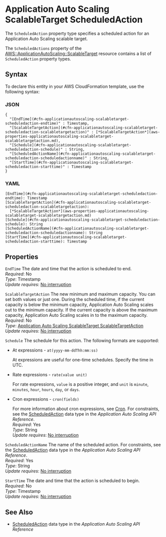 # Application Auto Scaling ScalableTarget ScheduledAction<a name="aws-properties-applicationautoscaling-scalabletarget-scheduledaction"></a>

<a name="aws-properties-applicationautoscaling-scalabletarget-scheduledaction-description"></a>The `ScheduledAction` property type specifies a scheduled action for an Application Auto Scaling scalable target\.

<a name="aws-properties-applicationautoscaling-scalabletarget-scheduledaction-inheritance"></a> The `ScheduledActions` property of the [AWS::ApplicationAutoScaling::ScalableTarget](aws-resource-applicationautoscaling-scalabletarget.md) resource contains a list of `ScheduledAction` property types\.

## Syntax<a name="aws-properties-applicationautoscaling-scalabletarget-scheduledaction-syntax"></a>

To declare this entity in your AWS CloudFormation template, use the following syntax:

### JSON<a name="aws-properties-applicationautoscaling-scalabletarget-scheduledaction-syntax.json"></a>

```
{
  "[EndTime](#cfn-applicationautoscaling-scalabletarget-scheduledaction-endtime)" : Timestamp,
  "[ScalableTargetAction](#cfn-applicationautoscaling-scalabletarget-scheduledaction-scalabletargetaction)" : [*ScalableTargetAction*](aws-properties-applicationautoscaling-scalabletarget-scalabletargetaction.md),
  "[Schedule](#cfn-applicationautoscaling-scalabletarget-scheduledaction-schedule)" : String,
  "[ScheduledActionName](#cfn-applicationautoscaling-scalabletarget-scheduledaction-scheduledactionname)" : String,
  "[StartTime](#cfn-applicationautoscaling-scalabletarget-scheduledaction-starttime)" : Timestamp
}
```

### YAML<a name="aws-properties-applicationautoscaling-scalabletarget-scheduledaction-syntax.yaml"></a>

```
[EndTime](#cfn-applicationautoscaling-scalabletarget-scheduledaction-endtime): Timestamp
[ScalableTargetAction](#cfn-applicationautoscaling-scalabletarget-scheduledaction-scalabletargetaction): 
  [*ScalableTargetAction*](aws-properties-applicationautoscaling-scalabletarget-scalabletargetaction.md)
[Schedule](#cfn-applicationautoscaling-scalabletarget-scheduledaction-schedule): String
[ScheduledActionName](#cfn-applicationautoscaling-scalabletarget-scheduledaction-scheduledactionname): String
[StartTime](#cfn-applicationautoscaling-scalabletarget-scheduledaction-starttime): Timestamp
```

## Properties<a name="aws-properties-applicationautoscaling-scalabletarget-scheduledaction-properties"></a>

`EndTime`  <a name="cfn-applicationautoscaling-scalabletarget-scheduledaction-endtime"></a>
The date and time that the action is scheduled to end\.  
 *Required*: No  
 *Type*: Timestamp  
 *Update requires*: [No interruption](using-cfn-updating-stacks-update-behaviors.md#update-no-interrupt) 

`ScalableTargetAction`  <a name="cfn-applicationautoscaling-scalabletarget-scheduledaction-scalabletargetaction"></a>
The new minimum and maximum capacity\. You can set both values or just one\. During the scheduled time, if the current capacity is below the minimum capacity, Application Auto Scaling scales out to the minimum capacity\. If the current capacity is above the maximum capacity, Application Auto Scaling scales in to the maximum capacity\.  
 *Required*: No  
 *Type*: [Application Auto Scaling ScalableTarget ScalableTargetAction](aws-properties-applicationautoscaling-scalabletarget-scalabletargetaction.md)  
 *Update requires*: [No interruption](using-cfn-updating-stacks-update-behaviors.md#update-no-interrupt) 

`Schedule`  <a name="cfn-applicationautoscaling-scalabletarget-scheduledaction-schedule"></a>
The schedule for this action\. The following formats are supported:  

+ At expressions \- `at(yyyy-mm-ddThh:mm:ss)`

  At expressions are useful for one\-time schedules\. Specify the time in UTC\.

+ Rate expressions \- `rate(value unit)`

  For rate expressions, `value` is a positive integer, and `unit` is `minute`, `minutes`, `hour`, `hours`, `day`, or `days`\.

+ Cron expressions \- `cron(fields)`

  For more information about cron expressions, see [ Cron](https://en.wikipedia.org/wiki/Cron)\.
For constraints, see the [ ScheduledAction](http://docs.aws.amazon.com/ApplicationAutoScaling/latest/APIReference/API_ScheduledAction.html) data type in the *Application Auto Scaling API Reference*\.  
 *Required*: Yes  
 *Type*: String  
 *Update requires*: [No interruption](using-cfn-updating-stacks-update-behaviors.md#update-no-interrupt) 

`ScheduledActionName`  <a name="cfn-applicationautoscaling-scalabletarget-scheduledaction-scheduledactionname"></a>
The name of the scheduled action\. For constraints, see the [ ScheduledAction](http://docs.aws.amazon.com/ApplicationAutoScaling/latest/APIReference/API_ScheduledAction.html) data type in the *Application Auto Scaling API Reference*\.  
 *Required*: Yes  
 *Type*: String  
 *Update requires*: [No interruption](using-cfn-updating-stacks-update-behaviors.md#update-no-interrupt) 

`StartTime`  <a name="cfn-applicationautoscaling-scalabletarget-scheduledaction-starttime"></a>
The date and time that the action is scheduled to begin\.  
 *Required*: No  
 *Type*: Timestamp  
 *Update requires*: [No interruption](using-cfn-updating-stacks-update-behaviors.md#update-no-interrupt) 

## See Also<a name="aws-properties-applicationautoscaling-scalabletarget-scheduledaction-seealso"></a>

+ [ ScheduledAction](http://docs.aws.amazon.com/ApplicationAutoScaling/latest/APIReference/API_ScheduledAction.html) data type in the *Application Auto Scaling API Reference*